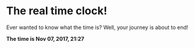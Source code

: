 # The real time clock!

Ever wanted to know what the time is? Well, your journey is about to end!

**The time is Nov 07, 2017, 21:27**